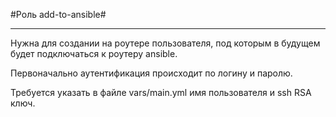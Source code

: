#Роль add-to-ansible#

----------


Нужна для создании на роутере пользователя, под которым в будущем будет подключаться к роутеру ansible.

Первоначально аутентификация происходит по логину и паролю.

Требуется указать в файле vars/main.yml имя пользователя и ssh RSA ключ.
